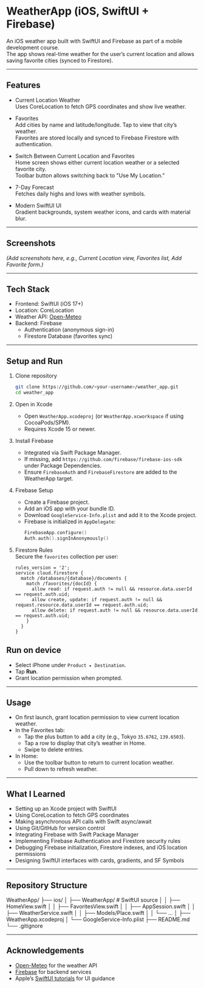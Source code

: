 # WeatherApp (iOS, SwiftUI + Firebase)

An iOS weather app built with SwiftUI and Firebase as part of a mobile development course.  
The app shows real-time weather for the user’s current location and allows saving favorite cities (synced to Firestore).  

---

## Features

- Current Location Weather  
  Uses CoreLocation to fetch GPS coordinates and show live weather.

- Favorites  
  Add cities by name and latitude/longitude. Tap to view that city’s weather.  
  Favorites are stored locally and synced to Firebase Firestore with authentication.

- Switch Between Current Location and Favorites  
  Home screen shows either current location weather or a selected favorite city.  
  Toolbar button allows switching back to "Use My Location."

- 7-Day Forecast  
  Fetches daily highs and lows with weather symbols.

- Modern SwiftUI UI  
  Gradient backgrounds, system weather icons, and cards with material blur.

---

## Screenshots

*(Add screenshots here, e.g., Current Location view, Favorites list, Add Favorite form.)*  

---

## Tech Stack

- Frontend: SwiftUI (iOS 17+)  
- Location: CoreLocation  
- Weather API: [Open-Meteo](https://open-meteo.com/)  
- Backend: Firebase
  - Authentication (anonymous sign-in)
  - Firestore Database (favorites sync)

---

## Setup and Run

1. Clone repository
   ```bash
   git clone https://github.com/<your-username>/weather_app.git
   cd weather_app

2. Open in Xcode
   - Open `WeatherApp.xcodeproj` (or `WeatherApp.xcworkspace` if using CocoaPods/SPM).  
   - Requires Xcode 15 or newer.

3. Install Firebase
   - Integrated via Swift Package Manager.  
   - If missing, add `https://github.com/firebase/firebase-ios-sdk` under Package Dependencies.  
   - Ensure `FirebaseAuth` and `FirebaseFirestore` are added to the WeatherApp target.

4. Firebase Setup
   - Create a Firebase project.  
   - Add an iOS app with your bundle ID.  
   - Download `GoogleService-Info.plist` and add it to the Xcode project.  
   - Firebase is initialized in `AppDelegate`:
     ```swift
     FirebaseApp.configure()
     Auth.auth().signInAnonymously()
     ```

5. Firestore Rules  
   Secure the `favorites` collection per user:
   ```plaintext
   rules_version = '2';
   service cloud.firestore {
     match /databases/{database}/documents {
       match /favorites/{docId} {
         allow read: if request.auth != null && resource.data.userId == request.auth.uid;
         allow create, update: if request.auth != null && request.resource.data.userId == request.auth.uid;
         allow delete: if request.auth != null && resource.data.userId == request.auth.uid;
       }
     }
   }
## Run on device

- Select iPhone under `Product ▸ Destination`.  
- Tap **Run**.  
- Grant location permission when prompted.  

---

## Usage

- On first launch, grant location permission to view current location weather.  
- In the Favorites tab:
  - Tap the plus button to add a city (e.g., Tokyo `35.6762`, `139.6503`).  
  - Tap a row to display that city’s weather in Home.  
  - Swipe to delete entries.  
- In Home:
  - Use the toolbar button to return to current location weather.  
  - Pull down to refresh weather.  

---

## What I Learned

- Setting up an Xcode project with SwiftUI  
- Using CoreLocation to fetch GPS coordinates  
- Making asynchronous API calls with Swift async/await  
- Using Git/GitHub for version control  
- Integrating Firebase with Swift Package Manager  
- Implementing Firebase Authentication and Firestore security rules  
- Debugging Firebase initialization, Firestore indexes, and iOS location permissions  
- Designing SwiftUI interfaces with cards, gradients, and SF Symbols  

---

## Repository Structure

WeatherApp/
 ├── ios/
 │    ├── WeatherApp/          # SwiftUI source
 │    │    ├── HomeView.swift
 │    │    ├── FavoritesView.swift
 │    │    ├── AppSession.swift
 │    │    ├── WeatherService.swift
 │    │    ├── Models/Place.swift
 │    │    └── ...
 │    ├── WeatherApp.xcodeproj
 │    └── GoogleService-Info.plist
 ├── README.md
 └── .gitignore


---

## Acknowledgements

- [Open-Meteo](https://open-meteo.com/) for the weather API  
- [Firebase](https://firebase.google.com/) for backend services  
- Apple’s [SwiftUI tutorials](https://developer.apple.com/tutorials/swiftui) for UI guidance  

